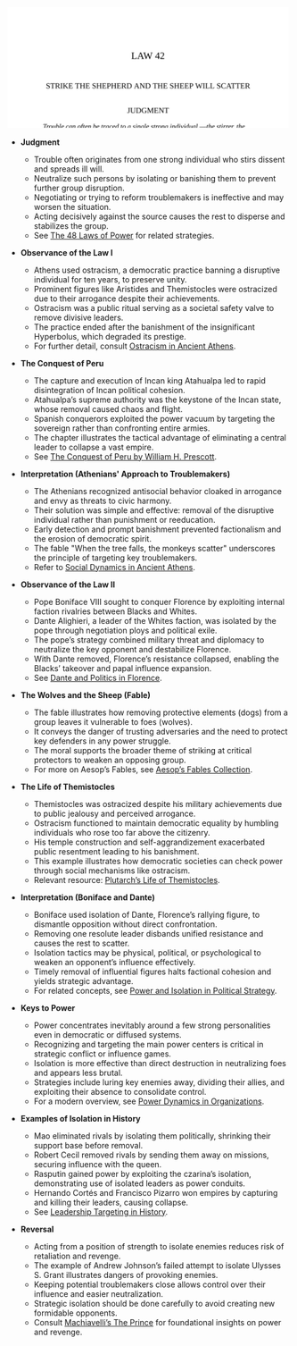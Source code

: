 ![42-shepherd-sheep](42-shepherd-sheep.best.png)

- **Judgment**  
  - Trouble often originates from one strong individual who stirs dissent and spreads ill will.  
  - Neutralize such persons by isolating or banishing them to prevent further group disruption.  
  - Negotiating or trying to reform troublemakers is ineffective and may worsen the situation.  
  - Acting decisively against the source causes the rest to disperse and stabilizes the group.  
  - See [The 48 Laws of Power](https://en.wikipedia.org/wiki/The_48_Laws_of_Power) for related strategies.

- **Observance of the Law I**  
  - Athens used ostracism, a democratic practice banning a disruptive individual for ten years, to preserve unity.  
  - Prominent figures like Aristides and Themistocles were ostracized due to their arrogance despite their achievements.  
  - Ostracism was a public ritual serving as a societal safety valve to remove divisive leaders.  
  - The practice ended after the banishment of the insignificant Hyperbolus, which degraded its prestige.  
  - For further detail, consult [Ostracism in Ancient Athens](https://www.britannica.com/topic/ostracism).

- **The Conquest of Peru**  
  - The capture and execution of Incan king Atahualpa led to rapid disintegration of Incan political cohesion.  
  - Atahualpa’s supreme authority was the keystone of the Incan state, whose removal caused chaos and flight.  
  - Spanish conquerors exploited the power vacuum by targeting the sovereign rather than confronting entire armies.  
  - The chapter illustrates the tactical advantage of eliminating a central leader to collapse a vast empire.  
  - See [The Conquest of Peru by William H. Prescott](https://www.gutenberg.org/ebooks/40760).

- **Interpretation (Athenians' Approach to Troublemakers)**  
  - The Athenians recognized antisocial behavior cloaked in arrogance and envy as threats to civic harmony.  
  - Their solution was simple and effective: removal of the disruptive individual rather than punishment or reeducation.  
  - Early detection and prompt banishment prevented factionalism and the erosion of democratic spirit.  
  - The fable "When the tree falls, the monkeys scatter" underscores the principle of targeting key troublemakers.  
  - Refer to [Social Dynamics in Ancient Athens](https://www.cambridge.org/core/books/abs/athens-and-democracy/social-dynamics-in-athenian-politics/).

- **Observance of the Law II**  
  - Pope Boniface VIII sought to conquer Florence by exploiting internal faction rivalries between Blacks and Whites.  
  - Dante Alighieri, a leader of the Whites faction, was isolated by the pope through negotiation ploys and political exile.  
  - The pope’s strategy combined military threat and diplomacy to neutralize the key opponent and destabilize Florence.  
  - With Dante removed, Florence’s resistance collapsed, enabling the Blacks’ takeover and papal influence expansion.  
  - See [Dante and Politics in Florence](https://www.britannica.com/biography/Dante).

- **The Wolves and the Sheep (Fable)**  
  - The fable illustrates how removing protective elements (dogs) from a group leaves it vulnerable to foes (wolves).  
  - It conveys the danger of trusting adversaries and the need to protect key defenders in any power struggle.  
  - The moral supports the broader theme of striking at critical protectors to weaken an opposing group.  
  - For more on Aesop’s Fables, see [Aesop’s Fables Collection](https://www.gutenberg.org/ebooks/19994).

- **The Life of Themistocles**  
  - Themistocles was ostracized despite his military achievements due to public jealousy and perceived arrogance.  
  - Ostracism functioned to maintain democratic equality by humbling individuals who rose too far above the citizenry.  
  - His temple construction and self-aggrandizement exacerbated public resentment leading to his banishment.  
  - This example illustrates how democratic societies can check power through social mechanisms like ostracism.  
  - Relevant resource: [Plutarch’s Life of Themistocles](https://www.perseus.tufts.edu/hopper/text?doc=Perseus%3Atext%3A2008.01.0008%3Achapter%3D16).

- **Interpretation (Boniface and Dante)**  
  - Boniface used isolation of Dante, Florence’s rallying figure, to dismantle opposition without direct confrontation.  
  - Removing one resolute leader disbands unified resistance and causes the rest to scatter.  
  - Isolation tactics may be physical, political, or psychological to weaken an opponent’s influence effectively.  
  - Timely removal of influential figures halts factional cohesion and yields strategic advantage.  
  - For related concepts, see [Power and Isolation in Political Strategy](https://www.jstor.org/stable/262020).

- **Keys to Power**  
  - Power concentrates inevitably around a few strong personalities even in democratic or diffused systems.  
  - Recognizing and targeting the main power centers is critical in strategic conflict or influence games.  
  - Isolation is more effective than direct destruction in neutralizing foes and appears less brutal.  
  - Strategies include luring key enemies away, dividing their allies, and exploiting their absence to consolidate control.  
  - For a modern overview, see [Power Dynamics in Organizations](https://hbr.org/2017/05/the-dynamics-of-power).

- **Examples of Isolation in History**  
  - Mao eliminated rivals by isolating them politically, shrinking their support base before removal.  
  - Robert Cecil removed rivals by sending them away on missions, securing influence with the queen.  
  - Rasputin gained power by exploiting the czarina’s isolation, demonstrating use of isolated leaders as power conduits.  
  - Hernando Cortés and Francisco Pizarro won empires by capturing and killing their leaders, causing collapse.  
  - See [Leadership Targeting in History](https://www.historyextra.com/period/ancient/targeting-leaders-strategy-political-military-history/).

- **Reversal**  
  - Acting from a position of strength to isolate enemies reduces risk of retaliation and revenge.  
  - The example of Andrew Johnson’s failed attempt to isolate Ulysses S. Grant illustrates dangers of provoking enemies.  
  - Keeping potential troublemakers close allows control over their influence and easier neutralization.  
  - Strategic isolation should be done carefully to avoid creating new formidable opponents.  
  - Consult [Machiavelli’s The Prince](https://www.gutenberg.org/ebooks/1232) for foundational insights on power and revenge.
